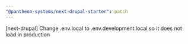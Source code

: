 ```yaml
---
"@pantheon-systems/next-drupal-starter": patch
---
```


[next-drupal] Change .env.local to .env.development.local so it does not load in production
